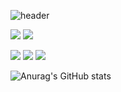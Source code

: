 ![header](https://capsule-render.vercel.app/api?type=waving&color=0:E00F00,100:0000FF&height=300&section=header&text=DongHiukHub&fontSize=60&fontColor=FFFFFF)

<img src="https://img.shields.io/badge/Python-3776AB?style=for-the-badge&logo=Python&logoColor=white"> <img src="https://img.shields.io/badge/unity-000000?style=for-the-badge&logo=unity&logoColor=white"> 

<a href="https://www.instagram.com/dong_hiuk05/" target="_blank"><img src="https://img.shields.io/badge/Instagram-E4405F?style=for-the-badge&logo=Instagram&logoColor=white"></a> <img src="https://img.shields.io/badge/kdh051221-ffffff?style=for-the-badge&logo=gmail&logoColor=#EA4335"/> <img src="https://img.shields.io/badge/kimdonghiuk | 0-AECDFF?style=for-the-badge&logo=discord&logoColor=5865F2"/> 

![Anurag's GitHub stats](https://github-readme-stats.vercel.app/api?username=kimdonghiuk&show_icons=true&theme=radical)


